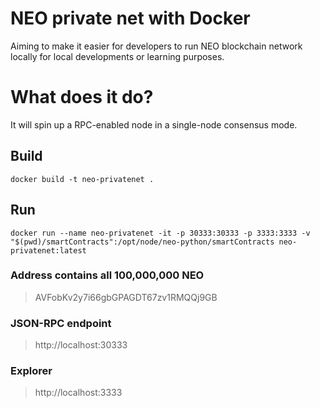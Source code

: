 # NEO private net with Docker
Aiming to make it easier for developers to run NEO blockchain network locally for local developments or learning purposes.

# What does it do?
It will spin up a RPC-enabled node in a single-node consensus mode.

## Build
`docker build -t neo-privatenet .`

## Run
`docker run --name neo-privatenet -it -p 30333:30333 -p 3333:3333 -v "$(pwd)/smartContracts":/opt/node/neo-python/smartContracts neo-privatenet:latest`

### Address contains all 100,000,000 NEO
> AVFobKv2y7i66gbGPAGDT67zv1RMQQj9GB

### JSON-RPC endpoint
> http://localhost:30333

### Explorer
> http://localhost:3333
